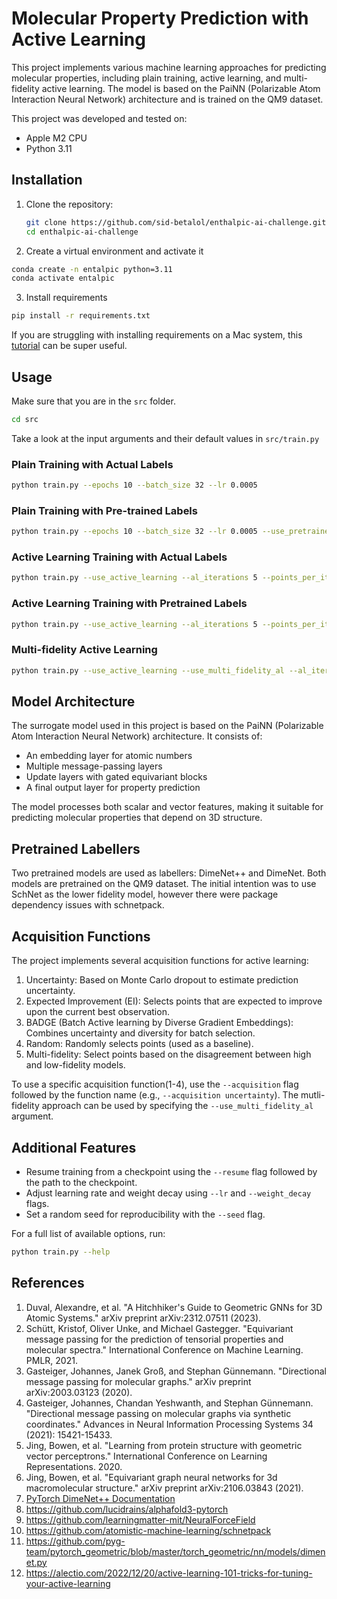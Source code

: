 # Molecular Property Prediction with Active Learning

This project implements various machine learning approaches for predicting molecular properties, including plain training, active learning, and multi-fidelity active learning. The model is based on the PaiNN (Polarizable Atom Interaction Neural Network) architecture and is trained on the QM9 dataset.

This project was developed and tested on:
- Apple M2 CPU
- Python 3.11

## Installation

1. Clone the repository:
   ```bash
   git clone https://github.com/sid-betalol/enthalpic-ai-challenge.git
   cd enthalpic-ai-challenge
   ```
2. Create a virtual environment and activate it
  ```bash
  conda create -n entalpic python=3.11
  conda activate entalpic
  ```
3. Install requirements
  ```bash
  pip install -r requirements.txt
  ```
If you are struggling with installing requirements on a Mac system, this [tutorial](https://youtu.be/UuMjJVqCMQo?si=HE7HxDa2pdSKjCRX) can be super useful.

## Usage
Make sure that you are in the `src` folder. 
```bash
cd src
```
Take a look at the input arguments and their default values in `src/train.py`

### Plain Training with Actual Labels
```bash
python train.py --epochs 10 --batch_size 32 --lr 0.0005
```
### Plain Training with Pre-trained Labels
```bash
python train.py --epochs 10 --batch_size 32 --lr 0.0005 --use_pretrained_labels
```
### Active Learning Training with Actual Labels
```bash
python train.py --use_active_learning --al_iterations 5 --points_per_iter 100 --acquisition uncertainty --use_al_true_labels
```
### Active Learning Training with Pretrained Labels
```bash
python train.py --use_active_learning --al_iterations 5 --points_per_iter 100 --acquisition uncertainty
```
### Multi-fidelity Active Learning
```bash
python train.py --use_active_learning --use_multi_fidelity_al --al_iterations 5 --points_per_iter 100
```

## Model Architecture
The surrogate model used in this project is based on the PaiNN (Polarizable Atom Interaction Neural Network) architecture. It consists of:

* An embedding layer for atomic numbers
* Multiple message-passing layers
* Update layers with gated equivariant blocks
* A final output layer for property prediction

The model processes both scalar and vector features, making it suitable for predicting molecular properties that depend on 3D structure.

## Pretrained Labellers
Two pretrained models are used as labellers: DimeNet++ and DimeNet. Both models are pretrained on the QM9 dataset. The initial intention was to use SchNet as the lower fidelity model, however there were package dependency issues with schnetpack.

## Acquisition Functions
The project implements several acquisition functions for active learning:

1. Uncertainty: Based on Monte Carlo dropout to estimate prediction uncertainty.
2. Expected Improvement (EI): Selects points that are expected to improve upon the current best observation.
3. BADGE (Batch Active learning by Diverse Gradient Embeddings): Combines uncertainty and diversity for batch selection.
4. Random: Randomly selects points (used as a baseline).
5. Multi-fidelity: Select points based on the disagreement between high and low-fidelity models.

To use a specific acquisition function(1-4), use the `--acquisition` flag followed by the function name (e.g., `--acquisition uncertainty`). The mutli-fidelity approach can be used by specifying the `--use_multi_fidelity_al` argument.

## Additional Features
* Resume training from a checkpoint using the `--resume` flag followed by the path to the checkpoint.
* Adjust learning rate and weight decay using `--lr` and `--weight_decay` flags.
* Set a random seed for reproducibility with the `--seed` flag.

For a full list of available options, run:
```bash
python train.py --help
```

## References
1. Duval, Alexandre, et al. "A Hitchhiker's Guide to Geometric GNNs for 3D Atomic Systems." arXiv preprint arXiv:2312.07511 (2023).
2. Schütt, Kristof, Oliver Unke, and Michael Gastegger. "Equivariant message passing for the prediction of tensorial properties and molecular spectra." International Conference on Machine Learning. PMLR, 2021.
3. Gasteiger, Johannes, Janek Groß, and Stephan Günnemann. "Directional message passing for molecular graphs." arXiv preprint arXiv:2003.03123 (2020).
4. Gasteiger, Johannes, Chandan Yeshwanth, and Stephan Günnemann. "Directional message passing on molecular graphs via synthetic coordinates." Advances in Neural Information Processing Systems 34 (2021): 15421-15433.
5. Jing, Bowen, et al. "Learning from protein structure with geometric vector perceptrons." International Conference on Learning Representations. 2020.
6. Jing, Bowen, et al. "Equivariant graph neural networks for 3d macromolecular structure." arXiv preprint arXiv:2106.03843 (2021).
7. [PyTorch DimeNet++ Documentation](https://pytorch-geometric.readthedocs.io/en/latest/generated/torch_geometric.nn.models.DimeNetPlusPlus.html#torch_geometric.nn.models.DimeNetPlusPlus)
8. https://github.com/lucidrains/alphafold3-pytorch
9. https://github.com/learningmatter-mit/NeuralForceField
10. https://github.com/atomistic-machine-learning/schnetpack
11. https://github.com/pyg-team/pytorch_geometric/blob/master/torch_geometric/nn/models/dimenet.py
12. https://alectio.com/2022/12/20/active-learning-101-tricks-for-tuning-your-active-learning
